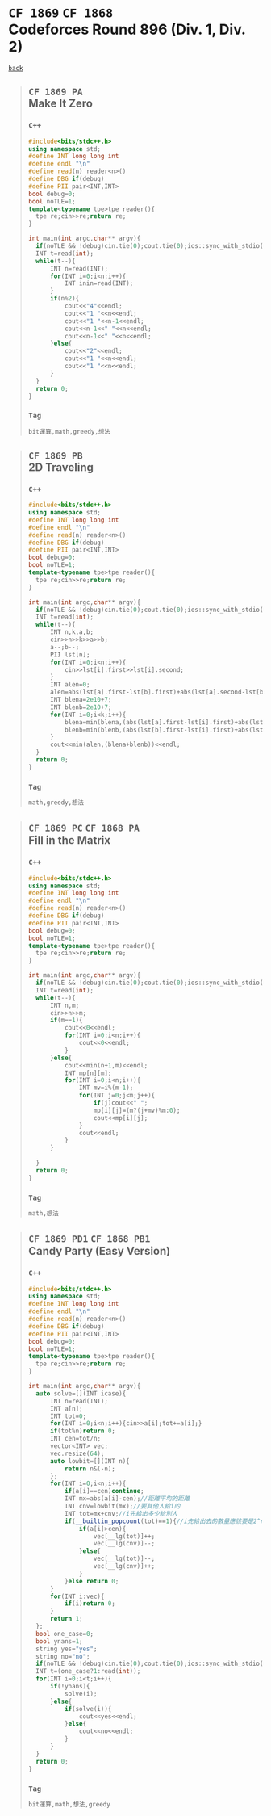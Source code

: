 # `CF 1869` `CF 1868`<br>Codeforces Round 896 (Div. 1, Div. 2)
[`back`](../)

> ## `CF 1869 PA`<br>Make It Zero
> ### `C++`
> ```c++
> #include<bits/stdc++.h>
> using namespace std;
> #define INT long long int
> #define endl "\n"
> #define read(n) reader<n>()
> #define DBG if(debug)
> #define PII pair<INT,INT>
> bool debug=0;
> bool noTLE=1;
> template<typename tpe>tpe reader(){
> 	tpe re;cin>>re;return re;
> }
> 
> int main(int argc,char** argv){
> 	if(noTLE && !debug)cin.tie(0);cout.tie(0);ios::sync_with_stdio(0);
> 	INT t=read(int);
> 	while(t--){
> 		INT n=read(INT);
> 		for(INT i=0;i<n;i++){
> 			INT inin=read(INT);
> 		}
> 		if(n%2){
> 			cout<<"4"<<endl;
> 			cout<<"1 "<<n<<endl;
> 			cout<<"1 "<<n-1<<endl;
> 			cout<<n-1<<" "<<n<<endl;
> 			cout<<n-1<<" "<<n<<endl;
> 		}else{
> 			cout<<"2"<<endl;
> 			cout<<"1 "<<n<<endl;
> 			cout<<"1 "<<n<<endl;
> 		}
> 	}
> 	return 0;
> }
> ```
> ### `Tag`
> ```txt
> bit運算,math,greedy,想法
> ```

> ## `CF 1869 PB`<br>2D Traveling
> ### `C++`
> ```c++
> #include<bits/stdc++.h>
> using namespace std;
> #define INT long long int
> #define endl "\n"
> #define read(n) reader<n>()
> #define DBG if(debug)
> #define PII pair<INT,INT>
> bool debug=0;
> bool noTLE=1;
> template<typename tpe>tpe reader(){
> 	tpe re;cin>>re;return re;
> }
> 
> int main(int argc,char** argv){
> 	if(noTLE && !debug)cin.tie(0);cout.tie(0);ios::sync_with_stdio(0);
> 	INT t=read(int);
> 	while(t--){
> 		INT n,k,a,b;
> 		cin>>n>>k>>a>>b;
> 		a--;b--;
> 		PII lst[n];
> 		for(INT i=0;i<n;i++){
> 			cin>>lst[i].first>>lst[i].second;
> 		}
> 		INT alen=0;
> 		alen=abs(lst[a].first-lst[b].first)+abs(lst[a].second-lst[b].second);
> 		INT blena=2e10+7;
> 		INT blenb=2e10+7;
> 		for(INT i=0;i<k;i++){
> 			blena=min(blena,(abs(lst[a].first-lst[i].first)+abs(lst[a].second-lst[i].second)));
> 			blenb=min(blenb,(abs(lst[b].first-lst[i].first)+abs(lst[b].second-lst[i].second)));
> 		}
> 		cout<<min(alen,(blena+blenb))<<endl;
> 	}
> 	return 0;
> }
> ```
> ### `Tag`
> ```txt
> math,greedy,想法
> ```


> ## `CF 1869 PC` `CF 1868 PA`<br>Fill in the Matrix
> ### `C++`
> ```c++
> #include<bits/stdc++.h>
> using namespace std;
> #define INT long long int
> #define endl "\n"
> #define read(n) reader<n>()
> #define DBG if(debug)
> #define PII pair<INT,INT>
> bool debug=0;
> bool noTLE=1;
> template<typename tpe>tpe reader(){
> 	tpe re;cin>>re;return re;
> }
> 
> int main(int argc,char** argv){
> 	if(noTLE && !debug)cin.tie(0);cout.tie(0);ios::sync_with_stdio(0);
> 	INT t=read(int);
> 	while(t--){
> 		INT n,m;
> 		cin>>n>>m;
> 		if(m==1){
> 			cout<<0<<endl;
> 			for(INT i=0;i<n;i++){
> 				cout<<0<<endl;
> 			}
> 		}else{
> 			cout<<min(n+1,m)<<endl;
> 			INT mp[n][m];
> 			for(INT i=0;i<n;i++){
> 				INT mv=i%(m-1);
> 				for(INT j=0;j<m;j++){
> 					if(j)cout<<" ";
> 					mp[i][j]=(m?(j+mv)%m:0);
> 					cout<<mp[i][j];
> 				}
> 				cout<<endl;
> 			}
> 		}
> 		
> 	}
> 	return 0;
> }
> ```
> ### `Tag`
> ```txt
> math,想法
> ```


> ## `CF 1869 PD1` `CF 1868 PB1`<br>Candy Party (Easy Version)
> ### `C++`
> ```c++
> #include<bits/stdc++.h>
> using namespace std;
> #define INT long long int
> #define endl "\n"
> #define read(n) reader<n>()
> #define DBG if(debug)
> #define PII pair<INT,INT>
> bool debug=0;
> bool noTLE=1;
> template<typename tpe>tpe reader(){
> 	tpe re;cin>>re;return re;
> }
> 
> int main(int argc,char** argv){
> 	auto solve=[](INT icase){
> 		INT n=read(INT);
> 		INT a[n];
> 		INT tot=0;
> 		for(INT i=0;i<n;i++){cin>>a[i];tot+=a[i];}
> 		if(tot%n)return 0;
> 		INT cen=tot/n;
> 		vector<INT> vec;
> 		vec.resize(64);
> 		auto lowbit=[](INT n){
> 			return n&(-n);
> 		};
> 		for(INT i=0;i<n;i++){
> 			if(a[i]==cen)continue;
> 			INT mx=abs(a[i]-cen);//距離平均的距離
> 			INT cnv=lowbit(mx);//要其他人給i的
> 			INT tot=mx+cnv;//i先給出多少給別人
> 			if(__builtin_popcount(tot)==1){//i先給出去的數量應該要是2^n
> 				if(a[i]>cen){
> 					vec[__lg(tot)]++;
> 					vec[__lg(cnv)]--;
> 				}else{
> 					vec[__lg(tot)]--;
> 					vec[__lg(cnv)]++;
> 				}
> 			}else return 0;
> 		}
> 		for(INT i:vec){
> 			if(i)return 0;
> 		}
> 		return 1;
> 	};
> 	bool one_case=0;
> 	bool ynans=1;
> 	string yes="yes";
> 	string no="no";
> 	if(noTLE && !debug)cin.tie(0);cout.tie(0);ios::sync_with_stdio(0);
> 	INT t=(one_case?1:read(int));
> 	for(INT i=0;i<t;i++){
> 		if(!ynans){
> 			solve(i);
> 		}else{
> 			if(solve(i)){
> 				cout<<yes<<endl;
> 			}else{
> 				cout<<no<<endl;
> 			}
> 		}
> 	}
> 	return 0;
> }
> ```
> ### `Tag`
> ```txt
> bit運算,math,想法,greedy
> ```






<link id="style_css" rel="stylesheet" type="text/css" href="/OJ_ans/style.css">